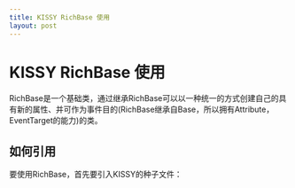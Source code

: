 ```yaml
---
title: KISSY RichBase 使用
layout: post
---
```


#  KISSY RichBase 使用
RichBase是一个基础类，通过继承RichBase可以以一种统一的方式创建自己的具有新的属性、并可作为事件目的(RichBase继承自Base，所以拥有Attribute，EventTarget的能力)的类。

## 如何引用

要使用RichBase，首先要引入KISSY的种子文件： 
